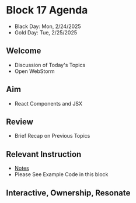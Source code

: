 
# Block 17 Agenda
- Black Day: Mon, 2/24/2025
- Gold Day: Tue, 2/25/2025

## Welcome

- Discussion of Today's Topics
- Open WebStorm

## Aim

- React Components and JSX

## Review

- Brief Recap on Previous Topics

## Relevant Instruction

- [Notes](Notes.md})
- Please See Example Code in this block

## Interactive, Ownership, Resonate
